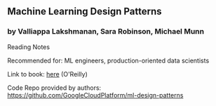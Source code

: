 ## Machine Learning Design Patterns 
### by Valliappa Lakshmanan, Sara Robinson, Michael Munn

Reading Notes

Recommended for: ML engineers, production-oriented data scientists

Link to book: [here](https://www.oreilly.com/library/view/machine-learning-design/9781098115777/) (O'Reilly)

Code Repo provided by authors: https://github.com/GoogleCloudPlatform/ml-design-patterns
